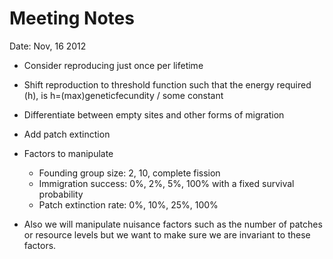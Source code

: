 Meeting Notes
==========
Date: Nov, 16 2012

* Consider reproducing just once per lifetime
* Shift reproduction to threshold function such that the energy required (h), is h=(max)geneticfecundity / some constant
* Differentiate between empty sites and other forms of migration
* Add patch extinction
* Factors to manipulate
	- Founding group size: 2, 10, complete fission
	- Immigration success: 0%, 2%, 5%, 100% with a fixed survival probability 
	- Patch extinction rate: 0%, 10%, 25%, 100%

* Also we will manipulate nuisance factors such as the number of patches or resource levels but we want to make sure we are invariant to these factors. 